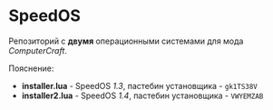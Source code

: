 # SpeedOS

Репозиторий с **двумя** операционными системами для мода *ComputerCraft*.

Пояснение:

- **installer.lua** - SpeedOS *1.3*, пастебин установщика - `gk1TS38V`
- **installer2.lua** - SpeedOS *1.4*, пастебин установщика - `VWYEMZAB`
